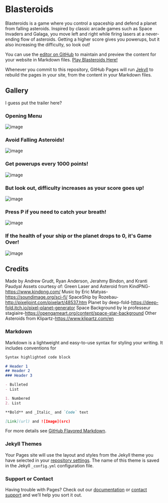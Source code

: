 # Blasteroids
Blasteroids is a game where you control a spaceship and defend a planet from falling asteroids. Inspired by classic arcade games such as Space Invaders and Galaga, you move left and right while firing lasers at a never-ending flow of asteroids. Getting a higher score gives you powerups, but it also increasing the difficulty, so look out!


You can use the [editor on GitHub](https://github.com/agrudt/Blasteroids-Site/edit/gh-pages/index.md) to maintain and preview the content for your website in Markdown files.
[Play Blasteroids Here!](https://srma-uwb.github.io/BlasteroidsWebGL/)

Whenever you commit to this repository, GitHub Pages will run [Jekyll](https://jekyllrb.com/) to rebuild the pages in your site, from the content in your Markdown files.

## Gallery

I guess put the trailer here?
### Opening Menu
![image](https://user-images.githubusercontent.com/82253713/121099052-00ffd280-c7ac-11eb-9fa3-28ea43b87830.png)

### Avoid Falling Asteroids!
![image](https://user-images.githubusercontent.com/82253713/121098132-12e07600-c7aa-11eb-860a-32cf8e76f2db.png)

### Get powerups every 1000 points!
![image](https://user-images.githubusercontent.com/82253713/121098500-d2cdc300-c7aa-11eb-9ddd-b643160672e4.png)

### But look out, difficulty increases as your score goes up!
![image](https://user-images.githubusercontent.com/82253713/121098757-630c0800-c7ab-11eb-9e7c-110935df95f7.png)

### Press P if you need to catch your breath!
![image](https://user-images.githubusercontent.com/82253713/121098325-75397680-c7aa-11eb-9e90-16fbebd0f99c.png)

### If the health of your ship or the planet drops to 0, it's Game Over!
![image](https://user-images.githubusercontent.com/82253713/121098528-e1b47580-c7aa-11eb-9e8f-b3658749d284.png)

## Credits
Made by Andrew Grudt, Ryan Anderson, Jerahmy Bindon, and Kranti Paudyal
Assets courtesy of:
Green Laser and Asteroid from KindPNG-https://www.kindpng.com/
Music by Eric Matyas-https://soundimage.org/sci-fi/
SpaceShip by Rozebau-http://pixeljoint.com/pixelart/48537.htm
Planet by deep-fold-https://deep-fold.itch.io/pixel-planet-generator
Space Background by le professeur stagiaire-https://opengameart.org/content/space-star-background
Other Asteroids from Klipartz-https://www.klipartz.com/en

### Markdown

Markdown is a lightweight and easy-to-use syntax for styling your writing. It includes conventions for

```markdown
Syntax highlighted code block

# Header 1
## Header 2
### Header 3

- Bulleted
- List

1. Numbered
2. List

**Bold** and _Italic_ and `Code` text

[Link](url) and ![Image](src)
```

For more details see [GitHub Flavored Markdown](https://guides.github.com/features/mastering-markdown/).

### Jekyll Themes

Your Pages site will use the layout and styles from the Jekyll theme you have selected in your [repository settings](https://github.com/agrudt/Blasteroids-Site/settings/pages). The name of this theme is saved in the Jekyll `_config.yml` configuration file.

### Support or Contact

Having trouble with Pages? Check out our [documentation](https://docs.github.com/categories/github-pages-basics/) or [contact support](https://support.github.com/contact) and we’ll help you sort it out.
